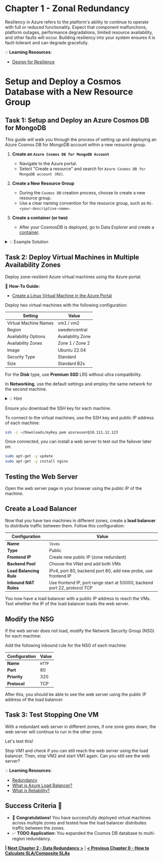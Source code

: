 # Chapter 1 - Zonal Redundancy

Resiliency in Azure refers to the platform's ability to continue to operate with full or reduced functionality. Expect that component malfunctions, platform outages, performance degradations, limited resource availability, and other faults will occur. Building resiliency into your system ensures it is fault-tolerant and can degrade gracefully.

💡 **Learning Resources**:
- [Design for Resilience](https://learn.microsoft.com/en-us/azure/well-architected/reliability/principles#design-for-resilience)

# Setup and Deploy a Cosmos Database with a New Resource Group

## Task 1: Setup and Deploy an Azure Cosmos DB for MongoDB

This guide will walk you through the process of setting up and deploying an Azure Cosmos DB for MongoDB account within a new resource group.

1. **Create an `Azure Cosmos DB for MongoDB Account`**
   - Navigate to the Azure portal.
   - Select "Create a resource" and search for `Azure Cosmos DB for MongoDB account (RU)`.

2. **Create a New Resource Group**
   - During the `Cosmos DB` creation process, choose to create a new resource group.
   - Use a clear naming convention for the resource group, such as `RG-<your-descriptive-name>`.

3. **Create a container (or two)**
   - After your CosmosDB is deployed, go to Data Explorer and create a [container](https://learn.microsoft.com/en-us/azure/cosmos-db/nosql/how-to-create-container).

<details close>
<summary>💡 Example Solution </summary>
<br>

Below are the screenshots depicting the steps to create the resource group and the Cosmos DB account:

![Step 1](./images/1.png)  
*Step 1: Navigate to create a new resource.*

![Step 2](./images/2.png)  
*Step 2: Select Azure Cosmos DB for MongoDB.*

![Step 3](./images/3.png)  
*Step 3: Click on "Create".*

![Step 4](./images/4.png)  
*Step 4: Fill in the necessary details and choose "Create new" for the Resource Group.*

![Step 5](./images/5.png)  
*Step 5: Provide a name for the Resource Group.*

![Step 6](./images/6.png)  
*Step 6: Fill in the rest of the settings as needed.*

![Step 7](./images/7.png)  
*Step 7: Review and create the Cosmos DB account.*

![Step 8](./images/8.png)  
*Step 8: Deployment in progress.*

![Step 9](./images/9.png)  
*Step 9: Deployment complete.*

</details>

## Task 2: Deploy Virtual Machines in Multiple Availability Zones

Deploy zone-resilient Azure virtual machines using the Azure portal.

📘 **How-To Guide:** 
- [Create a Linux Virtual Machine in the Azure Portal](https://learn.microsoft.com/en-us/azure/virtual-machines/linux/quick-create-portal?tabs=ubuntu)

Deploy two virtual machines with the following configuration:

| Setting                | Value            |
|------------------------|------------------|
| Virtual Machine Names  | vm1 / vm2        |
| Region                 | swedencentral    |
| Availability Options   | Availability Zone|
| Availability Zones     | Zone 1 / Zone 2  |
| Image                  | Ubuntu 22.04     |
| Security Type          | Standard         |
| Size                   | Standard B2s     |

For the **Disk** type, use **Premium SSD** LRS without ultra compatibility.

In **Networking**, use the default settings and employ the same network for the second machine.

<details close>
<summary>💡 Hint</summary>
<br>

For detailed instructions, please refer to the following resources:
- [Create a Linux Virtual Machine in the Azure Portal](https://learn.microsoft.com/en-us/azure/virtual-machines/linux/quick-create-portal?tabs=ubuntu)
- [AZ-104 Microsoft Azure Administrator Labs](https://microsoftlearning.github.io/AZ-104-MicrosoftAzureAdministrator/Instructions/Labs/LAB_08-Manage_Virtual_Machines.html)

</details>

Ensure you download the SSH key for each machine.

To connect to the virtual machines, use the SSH key and public IP address of each machine:

```bash
ssh -i ~/Downloads/myKey.pem azureuser@10.111.12.123
```

Once connected, you can install a web server to test out the failover later on:

```bash
sudo apt-get -y update
sudo apt-get -y install nginx
```

## Testing the Web Server

Open the web server page in your browser using the public IP of the machine.

## Create a Load Balancer

Now that you have two machines in different zones, create a **load balancer** to distribute traffic between them. Follow this configuration:

| Configuration        | Value                                       |
|----------------------|---------------------------------------------|
| **Name**             | `lbvms`                                     |
| **Type**             | Public                                      |
| **Frontend IP**      | Create new public IP (zone redundant)       |
| **Backend Pool**     | Choose the VNet and add both VMs            |
| **Load Balancing Rule** | IPv4, port 80, backend port 80, add new probe, use frontend IP |
| **Inbound NAT Rules**   | Use frontend IP, port range start at 50000, backend port 22, protocol TCP |

You now have a load balancer with a public IP address to reach the VMs. Test whether the IP of the load balancer loads the web server.

## Modify the NSG

If the web server does not load, modify the Network Security Group (NSG) for each machine:

Add the following inbound rule for the NSG of each machine:

| Configuration | Value   |
|---------------|---------|
| **Name**      | `HTTP`  |
| **Port**      | 80      |
| **Priority**  | 320     |
| **Protocol**  | TCP     |

After this, you should be able to see the web server using the public IP address of the load balancer.

## Task 3: Test Stopping One VM

With a redundant web server in different zones, if one zone goes down, the web server will continue to run in the other zone.

Let's test this!

Stop VM1 and check if you can still reach the web server using the load balancer. Then, stop VM2 and start VM1 again. Can you still see the web server?

💡 **Learning Resources**: 
- [Redundancy](https://learn.microsoft.com/en-us/azure/well-architected/reliability/redundancy)
- [What is Azure Load Balancer?](https://learn.microsoft.com/en-us/azure/load-balancer/load-balancer-overview)
- [What is Reliability?](https://learn.microsoft.com/en-us/azure/reliability/overview)

## Success Criteria 🎉

- 🎊 **Congratulations!** You have successfully deployed virtual machines across multiple zones and tested how the load balancer distributes traffic between the zones.
- ✅ **TODO Application:** You expanded the Cosmos DB database to multi-region redundancy.

**| [Next Chapter 2 - Data Redundancy >](../chapter-2/README.md)** | 
 **[< Previous Chapter 0 - How to Calculate SLA/Composite SLAs](../chapter-0/README.md)**